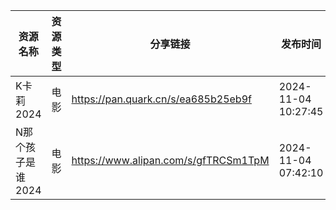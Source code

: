 | 资源名称        | 资源类型 | 分享链接                                 | 发布时间                |
| ----------- | ---- | ------------------------------------ | ------------------- |
| K卡莉2024     | 电影   | https://pan.quark.cn/s/ea685b25eb9f  | 2024-11-04 10:27:45 |
| N那个孩子是谁2024 | 电影   | https://www.alipan.com/s/gfTRCSm1TpM | 2024-11-04 07:42:10 |
